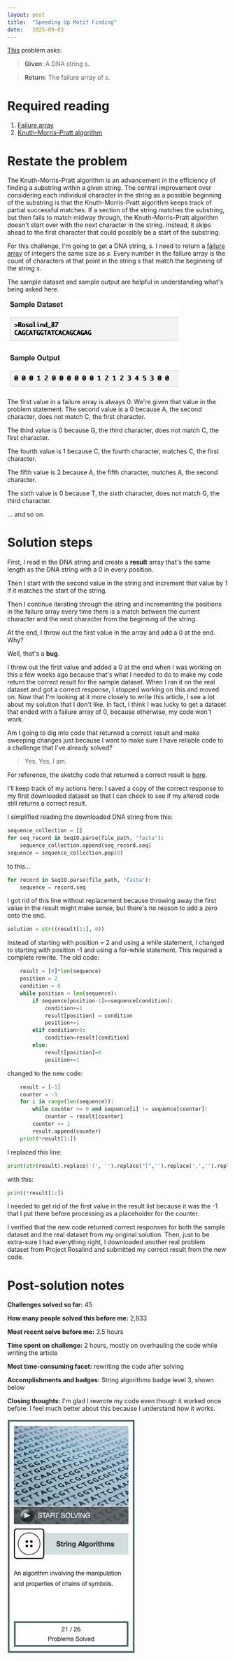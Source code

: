 ```yaml
---
layout: post
title:  "Speeding Up Motif Finding"
date:   2025-09-03
---
```


[This](https://rosalind.info/problems/kmp/) problem asks:

> **Given**: A DNA string s.

> **Return**: The failure array of s.

<!--break-->

# Required reading
1. [Failure array](https://rosalind.info/glossary/failure-array/)
2. [Knuth–Morris–Pratt algorithm](https://en.wikipedia.org/wiki/Knuth%E2%80%93Morris%E2%80%93Pratt_algorithm)

# Restate the problem
The Knuth-Morris-Pratt algorithm is an advancement in the efficiency of finding a substring within a given string. The central improvement over considering each individual character in the string as a possible beginning of the substring is that the Knuth-Morris-Pratt algorithm keeps track of partial successful matches. If a section of the string matches the substring, but then fails to match midway through, the Knuth-Morris-Pratt algorithm doesn't start over with the next character in the string. Instead, it skips ahead to the first character that could possibly be a start of the substring.

For this challenge, I'm going to get a DNA string, _s_. I need to return a [failure array](https://rosalind.info/glossary/failure-array/) of integers the same size as _s_. Every number in the failure array is the count of characters at that point in the string _s_ that match the beginning of the string _s_.

The sample dataset and sample output are helpful in understanding what's being asked here.

![kmp-sample-dataset.png](../assets/kmp-sample-dataset.png)

The first value in a failure array is always 0. We're given that value in the problem statement. The second value is a 0 because A, the second character, does not match C, the first character.

The third value is 0 because G, the third character, does not match C, the first character.

The fourth value is 1 because C, the fourth character, matches C, the first character.

The fifth value is 2 because A, the fifth character, matches A, the second character.

The sixth value is 0 because T, the sixth character, does not match G, the third character.

... and so on.

# Solution steps
First, I read in the DNA string and create a **result** array that's the same length as the DNA string with a 0 in every position.

Then I start with the second value in the string and increment that value by 1 if it matches the start of the string.

Then I continue iterating through the string and incrementing the positions in the failure array every time there is a match between the current character and the next character from the beginning of the string.

At the end, I throw out the first value in the array and add a 0 at the end. Why?

Well, that's a **bug**. 

I threw out the first value and added a 0 at the end when I was working on this a few weeks ago because that's what I needed to do to make my code return the correct result for the sample dataset. When I ran it on the real dataset and got a correct response, I stopped working on this and moved on. Now that I'm looking at it more closely to write this article, I see a lot about my solution that I don't like. In fact, I think I was lucky to get a dataset that ended with a failure array of 0, because otherwise, my code won't work.

Am I going to dig into code that returned a correct result and make sweeping changes just because I want to make sure I have reliable code to a challenge that I've already solved?

> Yes. Yes, I am.

For reference, the sketchy code that returned a correct result is [here](https://github.com/rmbryan71/rosalind/commit/d6d9b5feed55e4717bce5891b48ca7f0c879b45a).

I'll keep track of my actions here:
I saved a copy of the correct response to my first downloaded dataset so that I can check to see if my altered code still returns a correct result.

I simplified reading the downloaded DNA string from this:

```python
sequence_collection = []
for seq_record in SeqIO.parse(file_path, "fasta"):
    sequence_collection.append(seq_record.seq)
sequence = sequence_collection.pop(0)
```

to this...

```python
for record in SeqIO.parse(file_path, "fasta"):
    sequence = record.seq
```

I got rid of this line without replacement because throwing away the first value in the result might make sense, but there's no reason to add a zero onto the end.
```python
solution = str((result[1:], 0))
```

Instead of starting with position = 2 and using a while statement, I changed to starting with position -1 and using a for-while statement. This required a complete rewrite. The old code:

```python
    result = [0]*len(sequence)
    position = 2
    condition = 0
    while position < len(sequence):
        if sequence[position-1]==sequence[condition]:
            condition+=1
            result[position] = condition
            position+=1
        elif condition>0:
            condition=result[condition]
        else:
            result[position]=0
            position+=1
```

changed to the new code:

```python
    result = [-1]
    counter = -1
    for i in range(len(sequence)):
        while counter >= 0 and sequence[i] != sequence[counter]:
            counter = result[counter]
        counter += 1
        result.append(counter)
    print(*result[1:])
```

I replaced this line:
```python
print(str(result).replace('(', '').replace("[",'').replace(',','').replace(']','').replace(')',''))
```

with this:

```python
print(*result[1:])
```

I needed to get rid of the first value in the result list because it was the -1 that I put there before processing as a placeholder for the counter.

I verified that the new code returned correct responses for both the sample dataset and the real dataset from my original solution. Then, just to be extra-sure I had everything right, I downloaded another real problem dataset from Project Rosalind and submitted my correct result from the new code.

# Post-solution notes
**Challenges solved so far:** 45

**How many people solved this before me:** 2,833

**Most recent solve before me:** 3.5 hours

**Time spent on challenge:** 2 hours, mostly on overhauling the code while writing the article

**Most time-consuming facet:** rewriting the code after solving

**Accomplishments and badges:** String algorithms badge level 3, shown below

**Closing thoughts:** I'm glad I rewrote my code even though it worked once before. I feel much better about this because I understand how it works.

![string-badge-3.png](../assets/string-badge-3.png)
